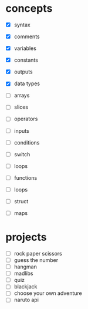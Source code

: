 
# concepts
- [x] syntax
- [x] comments
- [x] variables
- [x] constants
- [x] outputs
- [x] data types
- [ ] arrays
- [ ] slices
- [ ] operators
- [ ] inputs
- [ ] conditions
- [ ] switch
- [ ] loops
- [ ] functions
- [ ] loops
- [ ] struct
- [ ] maps


# projects
- [ ] rock paper scissors
- [ ] guess the number
- [ ] hangman
- [ ] madlibs
- [ ] quiz
- [ ] blackjack
- [ ] choose your own adventure
- [ ] naruto api
